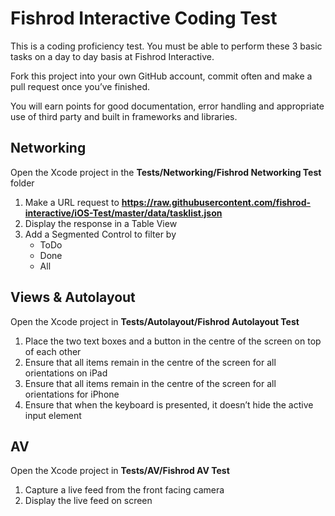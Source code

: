# Fishrod Interactive Coding Test

This is a coding proficiency test. You must be able to perform these 3 basic tasks on a day to day basis at Fishrod Interactive.

Fork this project into your own GitHub account, commit often and make a pull request once you’ve finished.

You will earn points for good documentation, error handling and appropriate use of third party and built in frameworks and libraries.

## Networking
Open the Xcode project in the **Tests/Networking/Fishrod Networking Test** folder

1. Make a URL request to **https://raw.githubusercontent.com/fishrod-interactive/iOS-Test/master/data/tasklist.json**
2. Display the response in a Table View
3. Add a Segmented Control to filter by
	* ToDo
	* Done
	* All

## Views & Autolayout
Open the Xcode project in **Tests/Autolayout/Fishrod Autolayout Test**

1. Place the two text boxes and a button in the centre of the screen on top of each other
2. Ensure that all items remain in the centre of the screen for all orientations on iPad
3. Ensure that all items remain in the centre of the screen for all orientations for iPhone
4. Ensure that when the keyboard is presented, it doesn’t hide the active input element

## AV
Open the Xcode project in **Tests/AV/Fishrod AV Test**

1. Capture a live feed from the front facing camera
2. Display the live feed on screen
